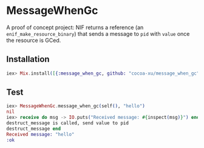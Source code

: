 # MessageWhenGc

A proof of concept project: NIF returns a reference (an `enif_make_resource_binary`) that sends a message to `pid` with `value` once the resource is GCed.

## Installation

```elixir
iex> Mix.install([{:message_when_gc, github: "cocoa-xu/message_when_gc"}])
```

## Test

```elixir
iex> MessageWhenGc.message_when_gc(self(), "hello")
nil
iex> receive do msg -> IO.puts("Received message: #{inspect(msg)}") end
destruct_message is called, send value to pid
destruct_message end
Received message: "hello"
:ok
```
